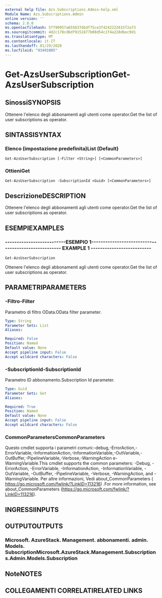 ```yaml
---
external help file: Azs.Subscriptions.Admin-help.xml
Module Name: Azs.Subscriptions.Admin
online version: ''
schema: 2.0.0
ms.openlocfilehash: 5ff90957a655837dbdf75ce3f4242222615f2a73
ms.sourcegitcommit: 4d2c178cd6df9151877b08d54c1f4a228dbec9d1
ms.translationtype: MT
ms.contentlocale: it-IT
ms.lasthandoff: 01/29/2020
ms.locfileid: "93491005"
---
```

# <span data-ttu-id="17153-101">Get-AzsUserSubscription</span><span class="sxs-lookup"><span data-stu-id="17153-101">Get-AzsUserSubscription</span></span>

## <span data-ttu-id="17153-102">Sinossi</span><span class="sxs-lookup"><span data-stu-id="17153-102">SYNOPSIS</span></span>
<span data-ttu-id="17153-103">Ottenere l'elenco degli abbonamenti agli utenti come operator.</span><span class="sxs-lookup"><span data-stu-id="17153-103">Get the list of user subscriptions as operator.</span></span>

## <span data-ttu-id="17153-104">SINTASSI</span><span class="sxs-lookup"><span data-stu-id="17153-104">SYNTAX</span></span>

### <span data-ttu-id="17153-105">Elenco (impostazione predefinita)</span><span class="sxs-lookup"><span data-stu-id="17153-105">List (Default)</span></span>
```
Get-AzsUserSubscription [-Filter <String>] [<CommonParameters>]
```

### <span data-ttu-id="17153-106">Ottieni</span><span class="sxs-lookup"><span data-stu-id="17153-106">Get</span></span>
```
Get-AzsUserSubscription -SubscriptionId <Guid> [<CommonParameters>]
```

## <span data-ttu-id="17153-107">Descrizione</span><span class="sxs-lookup"><span data-stu-id="17153-107">DESCRIPTION</span></span>
<span data-ttu-id="17153-108">Ottenere l'elenco degli abbonamenti agli utenti come operator.</span><span class="sxs-lookup"><span data-stu-id="17153-108">Get the list of user subscriptions as operator.</span></span>

## <span data-ttu-id="17153-109">ESEMPI</span><span class="sxs-lookup"><span data-stu-id="17153-109">EXAMPLES</span></span>

### <span data-ttu-id="17153-110">--------------------------ESEMPIO 1--------------------------</span><span class="sxs-lookup"><span data-stu-id="17153-110">-------------------------- EXAMPLE 1 --------------------------</span></span>
```
Get-AzsUserSubscription
```

<span data-ttu-id="17153-111">Ottenere l'elenco degli abbonamenti agli utenti come operator.</span><span class="sxs-lookup"><span data-stu-id="17153-111">Get the list of user subscriptions as operator.</span></span>

## <span data-ttu-id="17153-112">PARAMETRI</span><span class="sxs-lookup"><span data-stu-id="17153-112">PARAMETERS</span></span>

### <span data-ttu-id="17153-113">-Filtro</span><span class="sxs-lookup"><span data-stu-id="17153-113">-Filter</span></span>
<span data-ttu-id="17153-114">Parametro di filtro OData.</span><span class="sxs-lookup"><span data-stu-id="17153-114">OData filter parameter.</span></span>

```yaml
Type: String
Parameter Sets: List
Aliases:

Required: False
Position: Named
Default value: None
Accept pipeline input: False
Accept wildcard characters: False
```

### <span data-ttu-id="17153-115">-SubscriptionId</span><span class="sxs-lookup"><span data-stu-id="17153-115">-SubscriptionId</span></span>
<span data-ttu-id="17153-116">Parametro ID abbonamento.</span><span class="sxs-lookup"><span data-stu-id="17153-116">Subscription Id parameter.</span></span>

```yaml
Type: Guid
Parameter Sets: Get
Aliases:

Required: True
Position: Named
Default value: None
Accept pipeline input: False
Accept wildcard characters: False
```

### <span data-ttu-id="17153-117">CommonParameters</span><span class="sxs-lookup"><span data-stu-id="17153-117">CommonParameters</span></span>
<span data-ttu-id="17153-118">Questo cmdlet supporta i parametri comuni:-debug,-ErrorAction,-ErrorVariable,-InformationAction,-InformationVariable,-OutVariable,-OutBuffer,-PipelineVariable,-Verbose,-WarningAction e-WarningVariable.</span><span class="sxs-lookup"><span data-stu-id="17153-118">This cmdlet supports the common parameters: -Debug, -ErrorAction, -ErrorVariable, -InformationAction, -InformationVariable, -OutVariable, -OutBuffer, -PipelineVariable, -Verbose, -WarningAction, and -WarningVariable.</span></span> <span data-ttu-id="17153-119">Per altre informazioni, Vedi about_CommonParameters ( https://go.microsoft.com/fwlink/?LinkID=113216) .</span><span class="sxs-lookup"><span data-stu-id="17153-119">For more information, see about_CommonParameters (https://go.microsoft.com/fwlink/?LinkID=113216).</span></span>

## <span data-ttu-id="17153-120">INGRESSI</span><span class="sxs-lookup"><span data-stu-id="17153-120">INPUTS</span></span>

## <span data-ttu-id="17153-121">OUTPUT</span><span class="sxs-lookup"><span data-stu-id="17153-121">OUTPUTS</span></span>

### <span data-ttu-id="17153-122">Microsoft. AzureStack. Management. abbonamenti. admin. Models. Subscription</span><span class="sxs-lookup"><span data-stu-id="17153-122">Microsoft.AzureStack.Management.Subscriptions.Admin.Models.Subscription</span></span>

## <span data-ttu-id="17153-123">Note</span><span class="sxs-lookup"><span data-stu-id="17153-123">NOTES</span></span>

## <span data-ttu-id="17153-124">COLLEGAMENTI CORRELATI</span><span class="sxs-lookup"><span data-stu-id="17153-124">RELATED LINKS</span></span>

